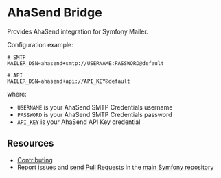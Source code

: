 AhaSend Bridge
===============

Provides AhaSend integration for Symfony Mailer.

Configuration example:

```env
# SMTP
MAILER_DSN=ahasend+smtp://USERNAME:PASSWORD@default

# API
MAILER_DSN=ahasend+api://API_KEY@default
```

where:
 - `USERNAME` is your AhaSend SMTP Credentials username
 - `PASSWORD` is your AhaSend SMTP Credentials password
 - `API_KEY` is your AhaSend API Key credential

Resources
---------

 * [Contributing](https://symfony.com/doc/current/contributing/index.html)
 * [Report issues](https://github.com/symfony/symfony/issues) and
   [send Pull Requests](https://github.com/symfony/symfony/pulls)
   in the [main Symfony repository](https://github.com/symfony/symfony)

